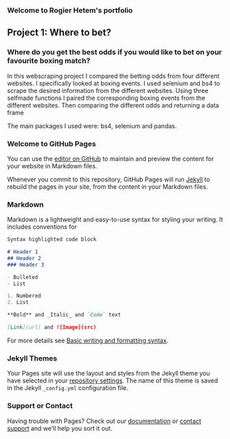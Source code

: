 ### Welcome to Rogier Hetem's portfolio

## Project 1: Where to bet?
### Where do you get the best odds if you would like to bet on your favourite boxing match? <br>
In this webscraping project I compared the betting odds from four different websites. I specifically looked at boxing events. I used selenium and bs4 to scrape the desired information from the different websites. Using three selfmade functions I paired the corresponding boxing events from the different websites. Then comparing the different odds and returning a data frame   <br>

The main packages I used were: bs4, selenium and pandas. <br>

### Welcome to GitHub Pages

You can use the [editor on GitHub](https://github.com/Roggebroodje/Portfolio_Rogier_Hetem/edit/gh-pages/index.md) to maintain and preview the content for your website in Markdown files.

Whenever you commit to this repository, GitHub Pages will run [Jekyll](https://jekyllrb.com/) to rebuild the pages in your site, from the content in your Markdown files.

### Markdown

Markdown is a lightweight and easy-to-use syntax for styling your writing. It includes conventions for

```markdown
Syntax highlighted code block

# Header 1
## Header 2
### Header 3

- Bulleted
- List

1. Numbered
2. List

**Bold** and _Italic_ and `Code` text

[Link](url) and ![Image](src)
```

For more details see [Basic writing and formatting syntax](https://docs.github.com/en/github/writing-on-github/getting-started-with-writing-and-formatting-on-github/basic-writing-and-formatting-syntax).

### Jekyll Themes

Your Pages site will use the layout and styles from the Jekyll theme you have selected in your [repository settings](https://github.com/Roggebroodje/Portfolio_Rogier_Hetem/settings/pages). The name of this theme is saved in the Jekyll `_config.yml` configuration file.

### Support or Contact

Having trouble with Pages? Check out our [documentation](https://docs.github.com/categories/github-pages-basics/) or [contact support](https://support.github.com/contact) and we’ll help you sort it out.
